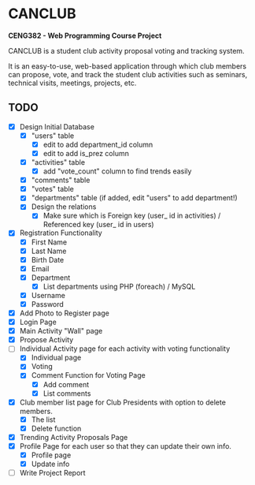 # CANCLUB
**CENG382 - Web Programming Course Project**

CANCLUB is a student club activity proposal voting and tracking system.

It is an easy-to-use, web-based application through which club members can propose, vote, and track the student club activities such as seminars, technical visits, meetings, projects, etc.

## TODO

- [x] Design Initial Database
  - [x] "users" table
    - [x] edit to add department_id column
    - [x] edit to add is_prez column
  - [x] "activities" table
    - [x] add "vote_count" column to find trends easily
  - [x] "comments" table
  - [x] "votes" table
  - [x] "departments" table (if added, edit "users" to add department!)
  - [x] Design the relations
    - [x] Make sure which is Foreign key (user_ id in activities) / Referenced key (user_ id in users)
- [x] Registration Functionality
  - [x] First Name
  - [x] Last Name
  - [x] Birth Date
  - [x] Email
  - [x] Department
    - [x] List departments using PHP (foreach) / MySQL
  - [x] Username
  - [x] Password
- [x] Add Photo to Register page
- [x] Login Page
- [x] Main Activity "Wall" page
- [x] Propose Activity
- [ ] Individual Activity page for each activity with voting functionality
  - [x] Individual page
  - [x] Voting
  - [x] Comment Function for Voting Page
    - [x] Add comment
    - [x] List comments
- [X] Club member list page for Club Presidents with option to delete members.
  - [x] The list
  - [X] Delete function
- [x] Trending Activity Proposals Page
- [x] Profile Page for each user so that they can update their own info.
  - [x] Profile page
  - [x] Update info
- [ ] Write Project Report